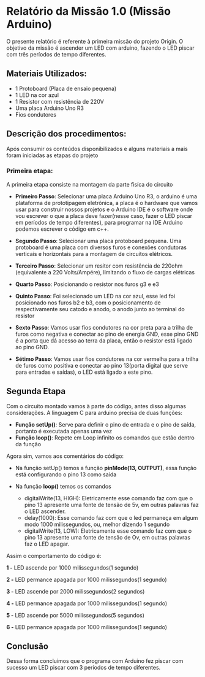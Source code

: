 # Relatório da Missão 1.0 (Missão Arduino)

O presente relatório é referente à primeira missão do projeto Origin. O objetivo da missão é ascender um LED com arduino, fazendo o LED piscar com três períodos de tempo diferentes.

## Materiais Utilizados: 
- 1 Protoboard (Placa de ensaio pequena)
- 1 LED na cor azul
- 1 Resistor com resistência de 220V
- Uma placa Arduino Uno R3
- Fios condutores

## Descrição dos procedimentos:
Após consumir os conteúdos disponibilizados e alguns materiais a mais foram iniciadas as etapas do projeto

### Primeira etapa:
A primeira etapa consiste na montagem da parte fisíca do circuito

- **Primeiro Passo**: Selecionar uma placa Arduino Uno R3, o arduino é uma plataforma de prototipagem eletrônica, a placa é o hardware que vamos usar para construir nossos projetos e o Arduino IDE é o software onde vou escrever o que a placa deve fazer(nesse caso, fazer o LED piscar em períodos de tempo diferentes), para programar na IDE Arduino podemos escrever o código em c++.

- **Segundo Passo**: Selecionar uma placa protoboard pequena. Uma protoboard é uma placa com diversos furos e conexões condutoras verticais e horizontais para a montagem de circuitos elétricos.

- **Terceiro Passo**: Selecionar um resitor com resistência de 220ohm (equivalente a 220 Volts/Ampére), limitando o fluxo de cargas elétricas

- **Quarto Passo**: Posicionando o resistor nos furos g3 e e3

- **Quinto Passo**: Foi selecionado um LED  na cor azul, esse led foi posicionado nos furos b2 e b3, com o posicionamento de respectivamente seu catodo e anodo,  o anodo junto ao terminal do resistor

- **Sexto Passo**: Vamos usar fios condutores na cor preta para a trilha de furos como negativa e conectar ao pino de energia GND, esse pino GND é a porta que dá acesso ao terra da placa, então o resistor está ligado ao pino GND.

- **Sétimo Passo**: Vamos usar fios condutores na cor vermelha para a trilha de furos como positiva e conectar ao pino 13(porta digital que serve para entradas e saídas), o LED está ligado a este pino.

## Segunda Etapa 

Com o circuito montado vamos à parte do código, antes disso algumas considerações. A linguagem C para arduino precisa de duas funções:
- **Função setUp()**: Serve para definir o pino de entrada e o pino de saída, portanto é executada apenas uma vez
- **Função loop()**: Repete em Loop infinito os comandos que estão dentro da função

Agora sim, vamos aos comentários do código:

- Na função setUp() temos a função **pinMode(13, OUTPUT)**, essa função está configurando o pino 13 como saída

- Na função **loop()** temos os comandos 
    - digitalWrite(13, HIGH): Eletricamente esse comando faz com que o pino 13 apresente uma fonte de tensão de 5v, em outras palavras faz o LED ascender.
    - delay(1000): Esse comando faz com que o led permaneça em algum modo 1000 milissegundos, ou, melhor dizendo 1 segundo
    - digitalWrite(13, LOW): Eletricamente esse comando faz com que o pino 13 apresente uma fonte de tensão de Ov, em outras palavras faz o LED apagar.
 
 Assim o comportamento do código é:

 **1 -** LED ascende por 1000 milissegundos(1 segundo)

 **2 -** LED permance apagada por 1000 milissegundos(1 segundo)

 **3 -** LED ascende por 2000 milissegundos(2 segundos)

 **4 -** LED permance apagada por 1000 milissegundos(1 segundo)

 **5 -** LED ascende por 5000 milissegundos(5 segundos)

 **6 -** LED permance apagada por 1000 milissegundos(1 segundo)


## Conclusão

Dessa forma concluimos que o programa com Arduino fez piscar com sucesso um LED piscar com 3 períodos de tempo diferentes.




